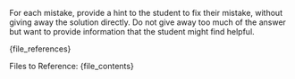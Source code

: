 For each mistake, provide a hint to the student to fix their mistake, without giving away the solution directly. Do not give away too much of the answer but want to provide information that the student might find helpful.

{file_references}

Files to Reference:
{file_contents}
